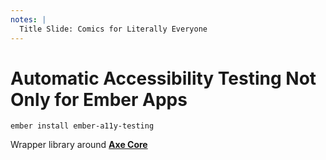 ```yaml
---
notes: |
  Title Slide: Comics for Literally Everyone
---
```


# Automatic Accessibility Testing Not Only for Ember Apps

<pre><code class="hljs" data-line-numbers="1" data-trim>ember install ember-a11y-testing</code></pre>
<p>Wrapper library around <strong><a href="https://github.com/dequelabs/axe-core">Axe Core</a></strong></p>


<!-- .slide: data-transition="fade-in" -->
